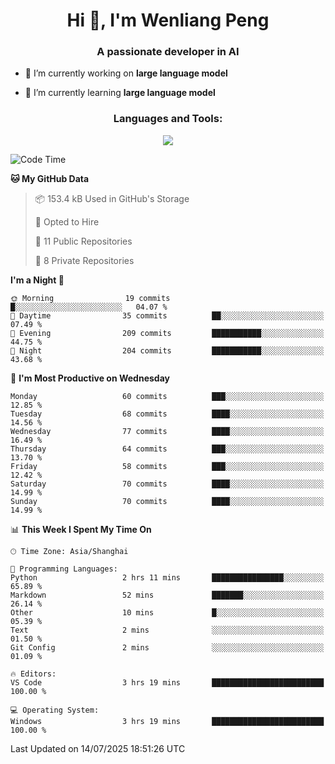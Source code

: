 <h1 align="center">Hi 👋, I'm Wenliang Peng</h1>
<h3 align="center">A passionate developer in AI</h3>

- 🔭 I’m currently working on **large language model**

- 🌱 I’m currently learning **large language model**

<!-- <h3 align="left">Connect with me:</h3> -->
<!-- <p align="left">
</p> -->

<h3 align="center">Languages and Tools:</h3>
<p align="center">
  <a href="https://skillicons.dev">
    <img src="https://skillicons.dev/icons?i=cpp,ros,docker,azure,git,linux,py,pytorch,cmake,githubactions,powershell,md&perline=6" />
  </a>
</p>


<!-- <p><img align="center" src="https://github-readme-stats.vercel.app/api/top-langs?username=bpwl0121&show_icons=true&locale=en&layout=compact" alt="bpwl0121" /></p> -->

<!-- <p><img align="center" src="https://github-readme-streak-stats.herokuapp.com/?user=bpwl0121&" alt="bpwl0121" /></p> -->

<!--START_SECTION:waka-->
![Code Time](http://img.shields.io/badge/Code%20Time-306%20hrs%2021%20mins-blue)

**🐱 My GitHub Data** 

> 📦 153.4 kB Used in GitHub's Storage 
 > 
> 💼 Opted to Hire
 > 
> 📜 11 Public Repositories 
 > 
> 🔑 8 Private Repositories 
 > 
**I'm a Night 🦉** 

```text
🌞 Morning                19 commits          █░░░░░░░░░░░░░░░░░░░░░░░░   04.07 % 
🌆 Daytime                35 commits          ██░░░░░░░░░░░░░░░░░░░░░░░   07.49 % 
🌃 Evening                209 commits         ███████████░░░░░░░░░░░░░░   44.75 % 
🌙 Night                  204 commits         ███████████░░░░░░░░░░░░░░   43.68 % 
```
📅 **I'm Most Productive on Wednesday** 

```text
Monday                   60 commits          ███░░░░░░░░░░░░░░░░░░░░░░   12.85 % 
Tuesday                  68 commits          ████░░░░░░░░░░░░░░░░░░░░░   14.56 % 
Wednesday                77 commits          ████░░░░░░░░░░░░░░░░░░░░░   16.49 % 
Thursday                 64 commits          ███░░░░░░░░░░░░░░░░░░░░░░   13.70 % 
Friday                   58 commits          ███░░░░░░░░░░░░░░░░░░░░░░   12.42 % 
Saturday                 70 commits          ████░░░░░░░░░░░░░░░░░░░░░   14.99 % 
Sunday                   70 commits          ████░░░░░░░░░░░░░░░░░░░░░   14.99 % 
```


📊 **This Week I Spent My Time On** 

```text
🕑︎ Time Zone: Asia/Shanghai

💬 Programming Languages: 
Python                   2 hrs 11 mins       ████████████████░░░░░░░░░   65.89 % 
Markdown                 52 mins             ███████░░░░░░░░░░░░░░░░░░   26.14 % 
Other                    10 mins             █░░░░░░░░░░░░░░░░░░░░░░░░   05.39 % 
Text                     2 mins              ░░░░░░░░░░░░░░░░░░░░░░░░░   01.50 % 
Git Config               2 mins              ░░░░░░░░░░░░░░░░░░░░░░░░░   01.09 % 

🔥 Editors: 
VS Code                  3 hrs 19 mins       █████████████████████████   100.00 % 

💻 Operating System: 
Windows                  3 hrs 19 mins       █████████████████████████   100.00 % 
```


 Last Updated on 14/07/2025 18:51:26 UTC
<!--END_SECTION:waka-->

